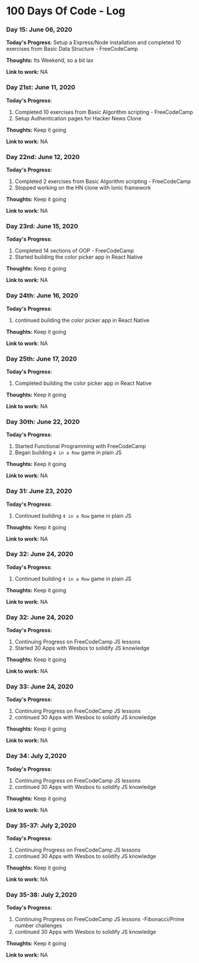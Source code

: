 # 100 Days Of Code - Log

### Day 15: June 06, 2020

**Today's Progress**: Setup a Express/Node installation and completed 10 exercises from Basic Data Structure - FreeCodeCamp

**Thoughts:** Its Weekend, so a bit lax

**Link to work:** NA

### Day 21st: June 11, 2020

**Today's Progress**:

1. Completed 10 exercises from Basic Algorithm scripting - FreeCodeCamp
2. Setup Authentication pages for Hacker News Clone

**Thoughts:** Keep it going

**Link to work:** NA

### Day 22nd: June 12, 2020

**Today's Progress**:

1. Completed 2 exercises from Basic Algorithm scripting - FreeCodeCamp
2. Stopped working on the HN clone with Ionic framework

**Thoughts:** Keep it going

**Link to work:** NA

### Day 23rd: June 15, 2020

**Today's Progress**:

1. Completed 14 sections of OOP - FreeCodeCamp
2. Started building the color picker app in React Native

**Thoughts:** Keep it going

**Link to work:** NA

### Day 24th: June 16, 2020

**Today's Progress**:

1. continued building the color picker app in React Native

**Thoughts:** Keep it going

**Link to work:** NA

### Day 25th: June 17, 2020

**Today's Progress**:

1. Completed building the color picker app in React Native

**Thoughts:** Keep it going

**Link to work:** NA

### Day 30th: June 22, 2020

**Today's Progress**:

1. Started Functional Programming with FreeCodeCamp
2. Began building `4 in a Row` game in plain JS

**Thoughts:** Keep it going

**Link to work:** NA

### Day 31: June 23, 2020

**Today's Progress**:

1. Continued building `4 in a Row` game in plain JS

**Thoughts:** Keep it going

**Link to work:** NA

### Day 32: June 24, 2020

**Today's Progress**:

1. Continued building `4 in a Row` game in plain JS

**Thoughts:** Keep it going

**Link to work:** NA

### Day 32: June 24, 2020

**Today's Progress**:

1. Continuing Progress on FreeCodeCamp JS lessons
2. Started 30 Apps with Wesbos to solidify JS knowledge

**Thoughts:** Keep it going

**Link to work:** NA

### Day 33: June 24, 2020

**Today's Progress**:

1. Continuing Progress on FreeCodeCamp JS lessons
2. continued 30 Apps with Wesbos to solidify JS knowledge

**Thoughts:** Keep it going

**Link to work:** NA

### Day 34: July 2,2020

**Today's Progress**:

1. Continuing Progress on FreeCodeCamp JS lessons
2. continued 30 Apps with Wesbos to solidify JS knowledge

**Thoughts:** Keep it going

**Link to work:** NA

### Day 35-37: July 2,2020

**Today's Progress**:

1. Continuing Progress on FreeCodeCamp JS lessons
2. continued 30 Apps with Wesbos to solidify JS knowledge

**Thoughts:** Keep it going

**Link to work:** NA

### Day 35-38: July 2,2020

**Today's Progress**:

1. Continuing Progress on FreeCodeCamp JS lessons -Fibonacci/Prime number challenges
2. continued 30 Apps with Wesbos to solidify JS knowledge

**Thoughts:** Keep it going

**Link to work:** NA
